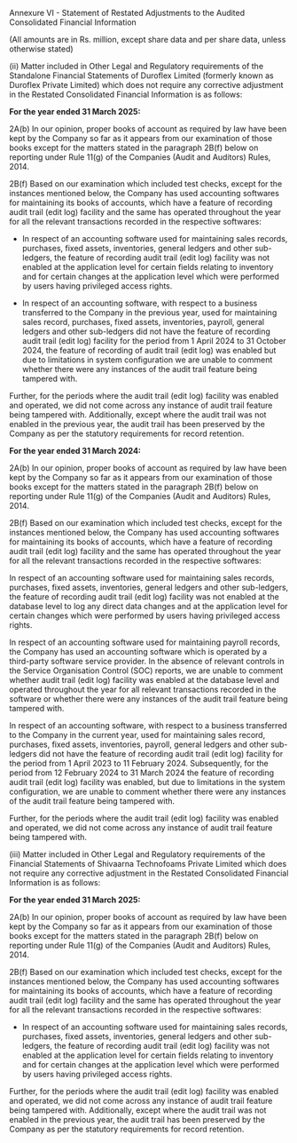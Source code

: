 Annexure VI - Statement of Restated Adjustments to the Audited Consolidated Financial Information

(All amounts are in Rs. million, except share data and per share data, unless otherwise stated)

(ii) Matter included in Other Legal and Regulatory requirements of the Standalone Financial Statements of Duroflex Limited (formerly known as Duroflex Private Limited) which does not require any corrective adjustment in the Restated Consolidated Financial Information is as follows:

**For the year ended 31 March 2025:**

2A(b) In our opinion, proper books of account as required by law have been kept by the Company so far as it appears from our examination of those books except for the matters stated in the paragraph 2B(f) below on reporting under Rule 11(g) of the Companies (Audit and Auditors) Rules, 2014.

2B(f) Based on our examination which included test checks, except for the instances mentioned below, the Company has used accounting softwares for maintaining its books of accounts, which have a feature of recording audit trail (edit log) facility and the same has operated throughout the year for all the relevant transactions recorded in the respective softwares:

- In respect of an accounting software used for maintaining sales records, purchases, fixed assets, inventories, general ledgers and other sub-ledgers, the feature of recording audit trail (edit log) facility was not enabled at the application level for certain fields relating to inventory and for certain changes at the application level which were performed by users having privileged access rights.

- In respect of an accounting software, with respect to a business transferred to the Company in the previous year, used for maintaining sales record, purchases, fixed assets, inventories, payroll, general ledgers and other sub-ledgers did not have the feature of recording audit trail (edit log) facility for the period from 1 April 2024 to 31 October 2024, the feature of recording of audit trail (edit log) was enabled but due to limitations in system configuration we are unable to comment whether there were any instances of the audit trail feature being tampered with.

Further, for the periods where the audit trail (edit log) facility was enabled and operated, we did not come across any instance of audit trail feature being tampered with. Additionally, except where the audit trail was not enabled in the previous year, the audit trail has been preserved by the Company as per the statutory requirements for record retention.

**For the year ended 31 March 2024:**

2A(b) In our opinion, proper books of account as required by law have been kept by the Company so far as it appears from our examination of those books except for the matters stated in the paragraph 2B(f) below on reporting under Rule 11(g) of the Companies (Audit and Auditors) Rules, 2014.

2B(f) Based on our examination which included test checks, except for the instances mentioned below, the Company has used accounting softwares for maintaining its books of accounts, which have a feature of recording audit trail (edit log) facility and the same has operated throughout the year for all the relevant transactions recorded in the respective softwares:

In respect of an accounting software used for maintaining sales records, purchases, fixed assets, inventories, general ledgers and other sub-ledgers, the feature of recording audit trail (edit log) facility was not enabled at the database level to log any direct data changes and at the application level for certain changes which were performed by users having privileged access rights.

In respect of an accounting software used for maintaining payroll records, the Company has used an accounting software which is operated by a third-party software service provider. In the absence of relevant controls in the Service Organisation Control (SOC) reports, we are unable to comment whether audit trail (edit log) facility was enabled at the database level and operated throughout the year for all relevant transactions recorded in the software or whether there were any instances of the audit trail feature being tampered with.

In respect of an accounting software, with respect to a business transferred to the Company in the current year, used for maintaining sales record, purchases, fixed assets, inventories, payroll, general ledgers and other sub-ledgers did not have the feature of recording audit trail (edit log) facility for the period from 1 April 2023 to 11 February 2024. Subsequently, for the period from 12 February 2024 to 31 March 2024 the feature of recording audit trail (edit log) facility was enabled, but due to limitations in the system configuration, we are unable to comment whether there were any instances of the audit trail feature being tampered with.

Further, for the periods where the audit trail (edit log) facility was enabled and operated, we did not come across any instance of audit trail feature being tampered with.

(iii) Matter included in Other Legal and Regulatory requirements of the Financial Statements of Shivaarna Technofoams Private Limited which does not require any corrective adjustment in the Restated Consolidated Financial Information is as follows:

**For the year ended 31 March 2025:**

2A(b) In our opinion, proper books of account as required by law have been kept by the Company so far as it appears from our examination of those books except for the matters stated in the paragraph 2B(f) below on reporting under Rule 11(g) of the Companies (Audit and Auditors) Rules, 2014.

2B(f) Based on our examination which included test checks, except for the instances mentioned below, the Company has used accounting softwares for maintaining its books of accounts, which have a feature of recording audit trail (edit log) facility and the same has operated throughout the year for all the relevant transactions recorded in the respective softwares:

- In respect of an accounting software used for maintaining sales records, purchases, fixed assets, inventories, general ledgers and other sub-ledgers, the feature of recording audit trail (edit log) facility was not enabled at the application level for certain fields relating to inventory and for certain changes at the application level which were performed by users having privileged access rights.

Further, for the periods where the audit trail (edit log) facility was enabled and operated, we did not come across any instance of audit trail feature being tampered with. Additionally, except where the audit trail was not enabled in the previous year, the audit trail has been preserved by the Company as per the statutory requirements for record retention.